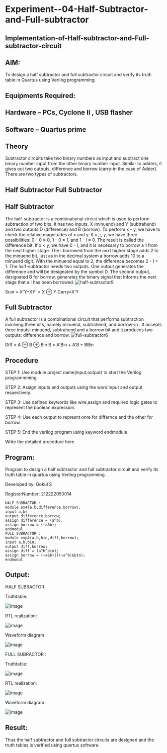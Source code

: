 # Experiment--04-Half-Subtractor-and-Full-subtractor
## Implementation-of-Half-subtractor-and-Full-subtractor-circuit
## AIM:
To design a half subtractor and full subtractor circuit and verify its truth table in Quartus using Verilog programming.

## Equipments Required:
## Hardware – PCs, Cyclone II , USB flasher
## Software – Quartus prime
## Theory
Subtractor circuits take two binary numbers as input and subtract one binary number input from the other binary number input. Similar to adders, it gives out two outputs, difference and borrow (carry-in the case of Adder). There are two types of subtractors.

## Half Subtractor Full Subtractor
## Half Subtractor
The half-subtractor is a combinational circuit which is used to perform subtraction of two bits. It has two inputs, X (minuend) and Y (subtrahend) and two outputs D (difference) and B (borrow). To perform x - y, we have to check the relative magnitudes of x and y. If x ;;, y, we have three possibilities: 0 - 0 = 0, 1 - 0 = 1, and 1 - I = 0. The result is called the difference bit. If x < y, we have 0 - I, and it is necessary to borrow a 1 from the next higher stage. The I borrowed from the next higher stage adds 2 to the minuend bit, just as in the decimal system a borrow adds 10 to a minuend digit. With the minuend equal to 2, the difference becomes 2 - I = 1. The half-subtractor needs two outputs. One output generates the difference and will be designated by the symbol D. The second output, designated B for borrow, generates the binary signal that informs the next stage that a I has been borrowed.
![half-subtractor9](https://user-images.githubusercontent.com/36288975/166112538-58c3bc7c-ee5d-4e6a-ac8d-8e8328efe27a.png)


Sum = X'Y+XY' = X ⊕ Y
Carry=X'Y

## Full Subtractor
A full subtractor is a combinational circuit that performs subtraction involving three bits, namely minuend, subtrahend, and borrow-in . It accepts three inputs: minuend, subtrahend and a borrow bit and it produces two outputs: difference and borrow. 
![full-subtractor6](https://user-images.githubusercontent.com/36288975/166112541-24c68359-3de8-4674-ae22-8272ffc385ed.png)


Diff = A ⊕ B ⊕ Bin B = A'Bin + A'B + BBin

## Procedure
STEP 1: Use module project name(input,output) to start the Verilog programmming.

STEP 2: Assign inputs and outputs using the word input and output respectively.

STEP 3: Use defined keywords like wire,assign and required logic gates to represent the boolean expression.

STEP 4: Use each output to represnt onre for differnce and the other for borrow.

STEP 5: End the verilog program using keyword endmodule


Write the detailed procedure here 


## Program:
Program to design a half subtractor and full subtractor circuit and verify its truth table in quartus using Verilog programming.

Developed by: Gokul S

RegisterNumber:  212222050014
```
HALF SUBRACTOR :
module ex4(a,b,difference,borrow);
input a,b;
output difference,borrow;
assign difference = (a^b);
assign borrow = (~a&b);
endmodul
FULL SUBRACTOR :
module exp4(a,b,bin,diff,borrow);
input a,b,bin;
output diff,borrow;
assign diff = (a^b^bin);
assign borrow = (~a&b)|((~a^b)&bin);
endmodul
```
## Output:

HALF SUBRACTOR:

Truthtable:

![image](https://github.com/sharvesh22007268/Experiment--03-Half-Subtractor-and-Full-subtractor/assets/143207601/b2279988-5bef-42bf-9e1c-c2d349370e53)

RTL realization:

![image](https://github.com/sharvesh22007268/Experiment--03-Half-Subtractor-and-Full-subtractor/assets/143207601/bf8c996d-a4e3-4899-b171-9ea779eb949c)

Waveform diagram :

![image](https://github.com/sharvesh22007268/Experiment--03-Half-Subtractor-and-Full-subtractor/assets/143207601/757b54f8-2952-41ac-b92f-e4b7c0d311b9)

FULL SUBRACTOR :

Truthtable:

![image](https://github.com/sharvesh22007268/Experiment--03-Half-Subtractor-and-Full-subtractor/assets/143207601/2041fd44-bc9e-4cd3-9dc5-5b71aa3b72f1)

RTL realization:

![image](https://github.com/sharvesh22007268/Experiment--03-Half-Subtractor-and-Full-subtractor/assets/143207601/d5247613-0fc8-4cd3-bf28-93de9afdd3f0)

Waveform diagram :

![image](https://github.com/sharvesh22007268/Experiment--03-Half-Subtractor-and-Full-subtractor/assets/143207601/abc5ab31-a49f-4c05-9f1e-f79ba5a7f46b)


## Result:
Thus the half subtractor and full subtractor circuits are designed and the truth tables is verified using quartus software.
